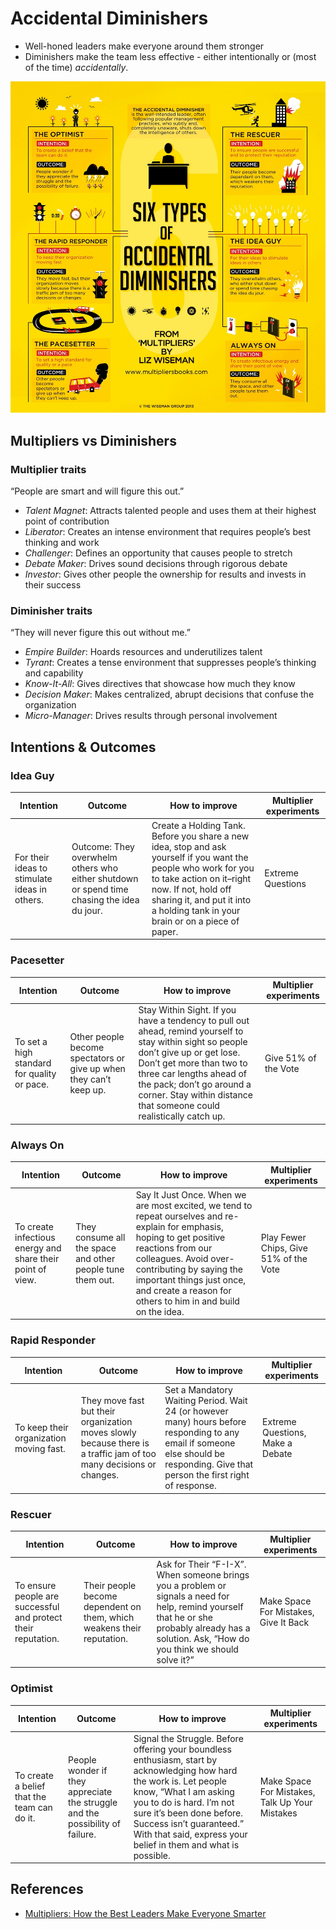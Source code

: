 # Accidental Diminishers

- Well-honed leaders make everyone around them stronger
- Diminishers make the team less effective - either intentionally or (most of the time) _accidentally_.

![](../imgs/accidental_diminishers.png)

## Multipliers vs Diminishers

### Multiplier traits
“People are smart and will figure this out.”

- *Talent Magnet*: Attracts talented people and uses them at their highest point of contribution
- *Liberator*: Creates an intense environment that requires people’s best thinking and work
- *Challenger*: Defines an opportunity that causes people to stretch
- *Debate Maker*: Drives sound decisions through rigorous debate
- *Investor*: Gives other people the ownership for results and invests in their success

### Diminisher traits
“They will never figure this out without me.”

- *Empire Builder*: Hoards resources and underutilizes talent
- *Tyrant*: Creates a tense environment that suppresses people’s thinking and capability
- *Know-It-All*: Gives directives that showcase how much they know
- *Decision Maker*: Makes centralized, abrupt decisions that confuse the organization
- *Micro-Manager*: Drives results through personal involvement


## Intentions & Outcomes

### Idea Guy          
| Intention | Outcome | How to improve | Multiplier experiments |
|-----------|---------|----------------|------------------------|
| For their ideas to stimulate ideas in others. | Outcome: They overwhelm others who either shutdown or spend time chasing the idea du jour. | Create a Holding Tank. Before you share a new idea, stop and ask yourself if you want the people who work for you to take action on it–right now. If not, hold off sharing it, and put it into a holding tank in your brain or on a piece of paper. | Extreme Questions |

### Pacesetter
| Intention | Outcome | How to improve | Multiplier experiments |
|-----------|---------|----------------|------------------------|
| To set a high standard for quality or pace. | Other people become spectators or give up when they can’t keep up. | Stay Within Sight. If you have a tendency to pull out ahead, remind yourself to stay within sight so people don’t give up or get lose. Don’t get more than two to three car lengths ahead of the pack; don’t go around a corner. Stay within distance that someone could realistically catch up. | Give 51% of the Vote |

### Always On
| Intention | Outcome | How to improve | Multiplier experiments |
|-----------|---------|----------------|------------------------|
| To create infectious energy and share their point of view. | They consume all the space and other people tune them out. | Say It Just Once. When we are most excited, we tend to repeat ourselves and re-explain for emphasis, hoping to get positive reactions from our colleagues. Avoid over-contributing by saying the important things just once, and create a reason for others to him in and build on the idea. | Play Fewer Chips, Give 51% of the Vote | 

### Rapid Responder
| Intention | Outcome | How to improve | Multiplier experiments |
|-----------|---------|----------------|------------------------|
| To keep their organization moving fast. | They move fast but their organization moves slowly because there is a traffic jam of too many decisions or changes. | Set a Mandatory Waiting Period. Wait 24 (or however many) hours before responding to any email if someone else should be responding. Give that person the first right of response. | Extreme Questions, Make a Debate |
                  
### Rescuer
| Intention | Outcome | How to improve | Multiplier experiments |
|-----------|---------|----------------|------------------------|
| To ensure people are successful and protect their reputation. | Their people become dependent on them, which weakens their reputation. | Ask for Their “F-I-X”. When someone brings you a problem or signals a need for help, remind yourself that he or she probably already has a solution. Ask, “How do you think we should solve it?” | Make Space For Mistakes, Give It Back

### Optimist                  
| Intention | Outcome | How to improve | Multiplier experiments |
|-----------|---------|----------------|------------------------|
| To create a belief that the team can do it. | People wonder if they appreciate the struggle and the possibility of failure. | Signal the Struggle. Before offering your boundless enthusiasm, start by acknowledging how hard the work is. Let people know, “What I am asking you to do is hard. I’m not sure it’s been done before. Success isn’t guaranteed.” With that said, express your belief in them and what is possible. | Make Space For Mistakes, Talk Up Your Mistakes |                             


## References

- [Multipliers: How the Best Leaders Make Everyone Smarter](https://thewisemangroup.com/books/multipliers/)